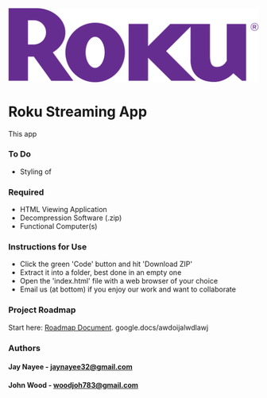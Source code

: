 ![rokuLogoWide](images/logoWide.png "Roku Logo")
# Roku Streaming App

This app

### To Do
- Styling of 

### Required

- HTML Viewing Application
- Decompression Software (.zip)
- Functional Computer(s)

### Instructions for Use

- Click the green 'Code' button and hit 'Download ZIP'
- Extract it into a folder, best done in an empty one
- Open the 'index.html' file with a web browser of your choice
- Email us (at bottom) if you enjoy our work and want to collaborate

### Project Roadmap

Start here: [Roadmap Document](https://docs.google.com/document/d/1XvLoM3WDKcM0z8NsTtYCMZSgUkxdRZ1US3o8SnxdTzQ/edit?usp=sharing).
google.docs/awdoijalwdlawj

### Authors

#### Jay Nayee - jaynayee32@gmail.com

#### John Wood - woodjoh783@gmail.com

